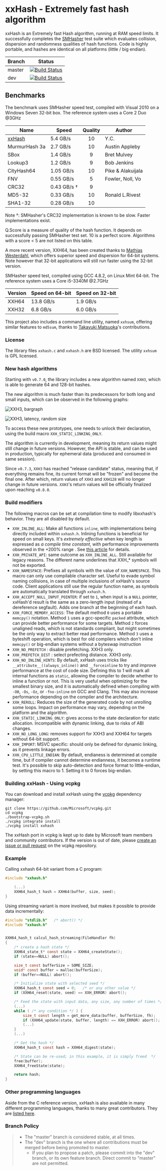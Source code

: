 xxHash - Extremely fast hash algorithm
======================================

<!-- TODO: Update. -->
xxHash is an Extremely fast Hash algorithm, running at RAM speed limits.
It successfully completes the [SMHasher](https://code.google.com/p/smhasher/wiki/SMHasher) test suite
which evaluates collision, dispersion and randomness qualities of hash functions.
Code is highly portable, and hashes are identical on all platforms (little / big endian).

|Branch      |Status   |
|------------|---------|
|master      | [![Build Status](https://travis-ci.org/Cyan4973/xxHash.svg?branch=master)](https://travis-ci.org/Cyan4973/xxHash?branch=master) |
|dev         | [![Build Status](https://travis-ci.org/Cyan4973/xxHash.svg?branch=dev)](https://travis-ci.org/Cyan4973/xxHash?branch=dev) |



Benchmarks
-------------------------

The benchmark uses SMHasher speed test, compiled with Visual 2010 on a Windows Seven 32-bit box.
The reference system uses a Core 2 Duo @3GHz


| Name          |   Speed            | Quality | Author            |
|---------------|--------------------|:-------:|-------------------|
| [xxHash]      | 5.4 GB/s           |   10    | Y.C.              |
| MurmurHash 3a | 2.7 GB/s           |   10    | Austin Appleby    |
| SBox          | 1.4 GB/s           |    9    | Bret Mulvey       |
| Lookup3       | 1.2 GB/s           |    9    | Bob Jenkins       |
| CityHash64    | 1.05 GB/s          |   10    | Pike & Alakuijala |
| FNV           | 0.55 GB/s          |    5    | Fowler, Noll, Vo  |
| CRC32         | 0.43 GB/s &dagger; |    9    |                   |
| MD5-32        | 0.33 GB/s          |   10    | Ronald L.Rivest   |
| SHA1-32       | 0.28 GB/s          |   10    |                   |

[xxHash]: https://www.xxhash.com

Note &dagger;: SMHasher's CRC32 implementation is known to be slow. Faster implementations exist.

Q.Score is a measure of quality of the hash function.
It depends on successfully passing SMHasher test set.
10 is a perfect score.
Algorithms with a score < 5 are not listed on this table.

A more recent version, XXH64, has been created thanks to [Mathias Westerdahl](https://github.com/JCash),
which offers superior speed and dispersion for 64-bit systems.
Note however that 32-bit applications will still run faster using the 32-bit version.

SMHasher speed test, compiled using GCC 4.8.2, on Linux Mint 64-bit.
The reference system uses a Core i5-3340M @2.7GHz

| Version    | Speed on 64-bit  | Speed on 32-bit  |
|------------|------------------|------------------|
| XXH64      | 13.8 GB/s        |  1.9 GB/s        |
| XXH32      |  6.8 GB/s        |  6.0 GB/s        |

This project also includes a command line utility, named `xxhsum`, offering similar features to `md5sum`,
thanks to [Takayuki Matsuoka](https://github.com/t-mat)'s contributions.


### License

The library files `xxhash.c` and `xxhash.h` are BSD licensed.
The utility `xxhsum` is GPL licensed.


### New hash algorithms

Starting with `v0.7.0`, the library includes a new algorithm named `XXH3`,
which is able to generate 64 and 128-bit hashes.

The new algorithm is much faster than its predecessors for both long and small inputs,
which can be observed in the following graphs:

![XXH3, bargraph](https://user-images.githubusercontent.com/750081/61976096-b3a35f00-af9f-11e9-8229-e0afc506c6ec.png)

![XXH3, latency, random size](https://user-images.githubusercontent.com/750081/61976089-aedeab00-af9f-11e9-9239-e5375d6c080f.png)

To access these new prototypes, one needs to unlock their declaration, using the build macro `XXH_STATIC_LINKING_ONLY`.

The algorithm is currently in development, meaning its return values might still change in future versions.
However, the API is stable, and can be used in production, typically for ephemeral
data (produced and consumed in same session).

Since `v0.7.3`, `XXH3` has reached "release candidate" status,
meaning that, if everything remains fine, its current format will be "frozen" and become the final one.
After which, return values of `XXH3` and `XXH128` will no longer change in future versions.
`XXH3`'s return values will be officially finalized upon reaching `v0.8.0`.


### Build modifiers

The following macros can be set at compilation time to modify libxxhash's behavior. They are all disabled by default.

- `XXH_INLINE_ALL`: Make all functions `inline`, with implementations being directly included within `xxhash.h`.
                    Inlining functions is beneficial for speed on small keys.
                    It's _extremely effective_ when key length is expressed as _a compile time constant_,
                    with performance improvements observed in the +200% range .
                    See [this article](https://fastcompression.blogspot.com/2018/03/xxhash-for-small-keys-impressive-power.html) for details.
- `XXH_PRIVATE_API`: same outcome as `XXH_INLINE_ALL`. Still available for legacy reasons.
                    The different name underlines that XXH_* symbols will not be exported.
- `XXH_NAMESPACE`: Prefixes all symbols with the value of `XXH_NAMESPACE`.
                    This macro can only use compilable character set.
                    Useful to evade symbol naming collisions,
                    in case of multiple inclusions of xxHash's source code.
                    Client applications still use the regular function name,
                    as symbols are automatically translated through `xxhash.h`.
- `XXH_ACCEPT_NULL_INPUT_POINTER`: if set to `1`, when input is a `NULL` pointer,
                                   xxHash'd result is the same as a zero-length input
                                   (instead of a dereference segfault).
                                   Adds one branch at the beginning of each hash.
- `XXH_FORCE_MEMORY_ACCESS`: The default method `0` uses a portable `memcpy()` notation.
                             Method `1` uses a gcc-specific `packed` attribute, which can provide better performance for some targets.
                             Method `2` forces unaligned reads, which is not standards compliant, but might sometimes be the only way to extract better read performance.
                             Method `3` uses a byteshift operation, which is best for old compilers which don't inline `memcpy()` or big-endian systems without a byteswap instruction
- `XXH_NO_PREFETCH` : disable prefetching. XXH3 only.
- `XXH_PREFETCH_DIST` : select prefecting distance. XXH3 only.
- `XXH_NO_INLINE_HINTS`: By default, xxHash uses tricks like `__attribute__((always_inline))` and `__forceinline` to try and improve performance at the cost of code size.
                    Defining this to 1 will mark all internal functions as `static`, allowing the compiler to decide whether to inline a function or not.
                    This is very useful when optimizing for the smallest binary size, and it is automatically defined when compiling with `-O0`, `-Os`, `-Oz`, or `-fno-inline` on GCC and Clang.
                    This may also increase performance depending on the compiler and the architecture.
- `XXH_REROLL`: Reduces the size of the generated code by not unrolling some loops. Impact on performance may vary, depending on the platform and the algorithm.
- `XXH_STATIC_LINKING_ONLY`: gives access to the state declaration for static allocation.
                             Incompatible with dynamic linking, due to risks of ABI changes.
- `XXH_NO_LONG_LONG`: removes support for XXH3 and XXH64 for targets without 64-bit support.
- `XXH_IMPORT`: MSVC specific: should only be defined for dynamic linking, as it prevents linkage errors.
- `XXH_CPU_LITTLE_ENDIAN`: By default, endianess is determined at compile time, but if compiler cannot determine endianness, it becomes a runtime test.
                           It's possible to skip auto-detection and force format to little-endian, by setting this macro to 1.
                           Setting it to 0 forces big-endian.


### Building xxHash - Using vcpkg

You can download and install xxHash using the [vcpkg](https://github.com/Microsoft/vcpkg) dependency manager:

    git clone https://github.com/Microsoft/vcpkg.git
    cd vcpkg
    ./bootstrap-vcpkg.sh
    ./vcpkg integrate install
    ./vcpkg install xxhash

The xxHash port in vcpkg is kept up to date by Microsoft team members and community contributors. If the version is out of date, please [create an issue or pull request](https://github.com/Microsoft/vcpkg) on the vcpkg repository.


### Example

Calling xxhash 64-bit variant from a C program:

```C
#include "xxhash.h"

    (...)
    XXH64_hash_t hash = XXH64(buffer, size, seed);
}
```

Using streaming variant is more involved, but makes it possible to provide data incrementally:
```C
#include "stdlib.h"   /* abort() */
#include "xxhash.h"


XXH64_hash_t calcul_hash_streaming(FileHandler fh)
{
    /* create a hash state */
    XXH64_state_t* const state = XXH64_createState();
    if (state==NULL) abort();

    size_t const bufferSize = SOME_SIZE;
    void* const buffer = malloc(bufferSize);
    if (buffer==NULL) abort();

    /* Initialize state with selected seed */
    XXH64_hash_t const seed = 0;   /* or any other value */
    if (XXH64_reset(state, seed) == XXH_ERROR) abort();

    /* Feed the state with input data, any size, any number of times */
    (...)
    while ( /* any condition */ ) {
        size_t const length = get_more_data(buffer, bufferSize, fh);
        if (XXH64_update(state, buffer, length) == XXH_ERROR) abort();
        (...)
    }
    (...)

    /* Get the hash */
    XXH64_hash_t const hash = XXH64_digest(state);

    /* State can be re-used; in this example, it is simply freed  */
    free(buffer);
    XXH64_freeState(state);

    return hash;
}
```


### Other programming languages

Aside from the C reference version,
xxHash is also available in many different programming languages,
thanks to many great contributors.
They are [listed here](https://www.xxhash.com/#other-languages).


### Branch Policy

> - The "master" branch is considered stable, at all times.
> - The "dev" branch is the one where all contributions must be merged
    before being promoted to master.
>   + If you plan to propose a patch, please commit into the "dev" branch,
      or its own feature branch.
      Direct commit to "master" are not permitted.
